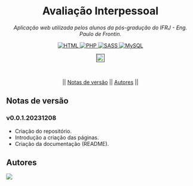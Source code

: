 <h1 align="center">Avaliação Interpessoal</h1>
<p align=center><i align="center">Aplicação web utilizada pelos alunos da pós-gradução do IFRJ - Eng. Paulo de Frontin.</i></p>

<div align="center">

<a href="https://developer.mozilla.org/pt-BR/docs/Web/HTML">
<img alt="HTML" src="https://img.shields.io/badge/HTML-E34F26.svg?logo=html5&logoColor=white">
</a>
<a href="https://www.php.net">
<img alt="PHP" src="https://img.shields.io/badge/PHP-%23777BB4.svg?logo=php&logoColor=white">
</a>
<a href="https://sass-lang.com">
<img alt="SASS" src="https://img.shields.io/badge/Sass-hotpink.svg?logo=SASS&logoColor=white">
</a>
<a href="https://www.mysql.com">
<img alt="MySQL" src="https://img.shields.io/badge/MySQL-%2300f.svg?&logo=MySQL&logoColor=white">
</a>

<a href=""><img src="https://img.shields.io/badge/version-1.0.0-231208?" height="22" alt="Version"/></a>

<br>

|| [Notas de versão](#section-changelog) || [Autores](#section-autores) ||

</div>

<a name="section-changelog">

## Notas de versão

</a>

### v0.0.1.20231208

- Criação do repositório.
- Introdução a criação das páginas.
- Criação da documentação (README).

<a name="section-autores">

## Autores

</a>

<a href="https://github.com/RRyanDEV/avaliacao_interpessoal/graphs/contributors">
  <img src="https://contrib.rocks/image?repo=RRyanDEV/avaliacao_interpessoal" />
</a>
